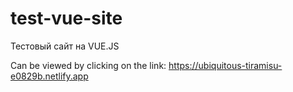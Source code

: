 # test-vue-site
Тестовый сайт на VUE.JS

Can be viewed by clicking on the link: https://ubiquitous-tiramisu-e0829b.netlify.app
